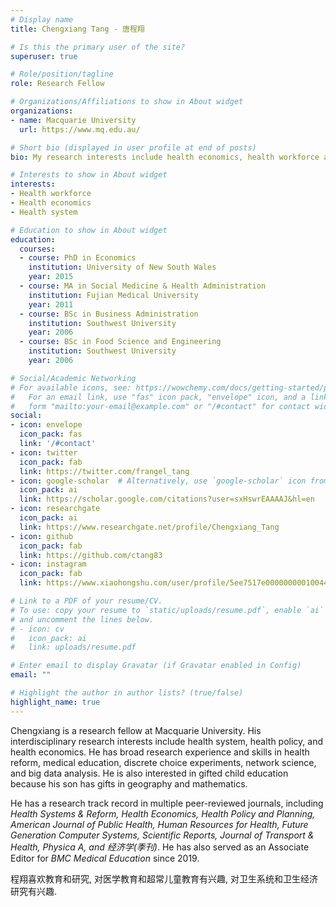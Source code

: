 ```yaml
---
# Display name
title: Chengxiang Tang - 唐程翔

# Is this the primary user of the site?
superuser: true

# Role/position/tagline
role: Research Fellow 

# Organizations/Affiliations to show in About widget
organizations:
- name: Macquarie University
  url: https://www.mq.edu.au/

# Short bio (displayed in user profile at end of posts)
bio: My research interests include health economics, health workforce and health system.

# Interests to show in About widget
interests:
- Health workforce
- Health economics
- Health system

# Education to show in About widget
education:
  courses:
  - course: PhD in Economics
    institution: University of New South Wales
    year: 2015
  - course: MA in Social Medicine & Health Administration
    institution: Fujian Medical University
    year: 2011
  - course: BSc in Business Administration 
    institution: Southwest University
    year: 2006
  - course: BSc in Food Science and Engineering 
    institution: Southwest University
    year: 2006

# Social/Academic Networking
# For available icons, see: https://wowchemy.com/docs/getting-started/page-builder/#icons
#   For an email link, use "fas" icon pack, "envelope" icon, and a link in the
#   form "mailto:your-email@example.com" or "/#contact" for contact widget.
social:
- icon: envelope
  icon_pack: fas
  link: '/#contact'
- icon: twitter
  icon_pack: fab
  link: https://twitter.com/frangel_tang
- icon: google-scholar  # Alternatively, use `google-scholar` icon from `ai` icon pack
  icon_pack: ai
  link: https://scholar.google.com/citations?user=sxHswrEAAAAJ&hl=en
- icon: researchgate  
  icon_pack: ai
  link: https://www.researchgate.net/profile/Chengxiang_Tang
- icon: github
  icon_pack: fab
  link: https://github.com/ctang83
- icon: instagram
  icon_pack: fab
  link: https://www.xiaohongshu.com/user/profile/5ee7517e000000000100448f

# Link to a PDF of your resume/CV.
# To use: copy your resume to `static/uploads/resume.pdf`, enable `ai` icons in `params.toml`, 
# and uncomment the lines below.
# - icon: cv
#   icon_pack: ai
#   link: uploads/resume.pdf

# Enter email to display Gravatar (if Gravatar enabled in Config)
email: ""

# Highlight the author in author lists? (true/false)
highlight_name: true
---
```


Chengxiang is a research fellow at Macquarie University. His interdisciplinary research interests include health system, health policy, and health economics. He has broad research experience and skills in health reform, medical education, discrete choice experiments, network science, and big data analysis. He is also interested in gifted child education because his son has gifts in geography and mathematics. 

He has a research track record in multiple peer-reviewed journals, including *Health Systems & Reform, Health Economics, Health Policy and Planning, American Journal of Public Health, Human Resources for Health, Future Generation Computer Systems, Scientific Reports, Journal of Transport & Health, Physica A, and 经济学(季刊)*. He has also served as an Associate Editor for *BMC Medical Education* since 2019. 

程翔喜欢教育和研究, 对医学教育和超常儿童教育有兴趣, 对卫生系统和卫生经济研究有兴趣.

